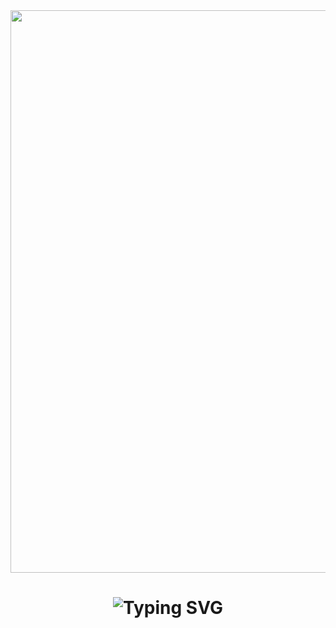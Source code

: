 <div align="center">
  
  <img src="https://user-images.githubusercontent.com/74038190/241765440-80728820-e06b-4f96-9c9e-9df46f0cc0a5.gif" width="900" />
  
  <h1>
    <img src="https://readme-typing-svg.herokuapp.com?font=Fira+Code&weight=500&size=40&pause=1000&color=6AD3F7&center=true&vCenter=true&width=700&height=100&lines=I'm+Rishad+Chowdhury+Fahad+%F0%9F%91%8B;Front+End+Developer;" alt="Typing SVG" />
  </h1>
